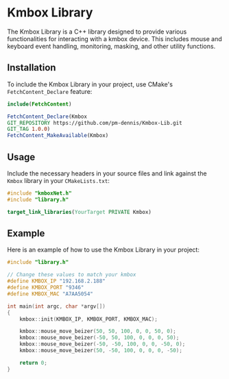 # Kmbox Library

The Kmbox Library is a C++ library designed to provide various functionalities for interacting with a kmbox device. This includes mouse and keyboard event handling, monitoring, masking, and other utility functions.

## Installation

To include the Kmbox Library in your project, use CMake's `FetchContent_Declare` feature:

```cmake
include(FetchContent)

FetchContent_Declare(Kmbox
GIT_REPOSITORY https://github.com/pm-dennis/Kmbox-Lib.git
GIT_TAG 1.0.0)
FetchContent_MakeAvailable(Kmbox)
```

## Usage

Include the necessary headers in your source files and link against the `Kmbox` library in your `CMakeLists.txt`:

```c++
#include "kmboxNet.h"
#include "library.h"
```

```cmake
target_link_libraries(YourTarget PRIVATE Kmbox)
```

## Example

Here is an example of how to use the Kmbox Library in your project:

```c++
#include "library.h"

// Change these values to match your kmbox
#define KMBOX_IP "192.168.2.188"
#define KMBOX_PORT "9346"
#define KMBOX_MAC "A7AA5054"

int main(int argc, char *argv[])
{
    kmbox::init(KMBOX_IP, KMBOX_PORT, KMBOX_MAC);

    kmbox::mouse_move_beizer(50, 50, 100, 0, 0, 50, 0);
    kmbox::mouse_move_beizer(-50, 50, 100, 0, 0, 0, 50);
    kmbox::mouse_move_beizer(-50, -50, 100, 0, 0, -50, 0);
    kmbox::mouse_move_beizer(50, -50, 100, 0, 0, 0, -50);

    return 0;
}
```
